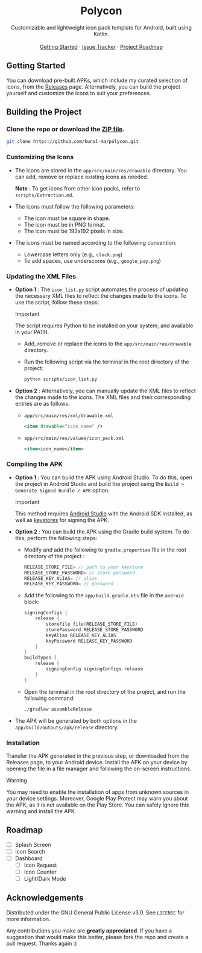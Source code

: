 <br />
<div align="center">
<h1 align="center">Polycon</h1>

<p align="center">
Customizable and lightweight icon pack template for Android, built using Kotlin. 
<br />
<br />
<a href="#getting-started">Getting Started</a>
·
<a href="https://github.com/kunal-ma/Polycon/issues">Issue Tracker</a>
·
<a href="#roadmap">Project Roadmap</a>
</p>
</div>

## Getting Started

You can download pre-built APKs, which include my curated selection of icons, from the [Releases](https://github.com/kunal-ma/Polycon/releases) page. Alternatively, you can build the project yourself and customize the icons to suit your preferences.

## Building the Project

### Clone the repo or download the [ZIP file](https://github.com/kunal-ma/polycon/archive/refs/heads/main.zip).

```sh
git clone https://github.com/kunal-ma/polycon.git
```

### Customizing the Icons

- The icons are stored in the `app/src/main/res/drawable` directory. You can add, remove or replace existing icons as needed.

  **Note** : To get icons from other icon packs, refer to `scripts/Extraction.md`.
  
- The icons must follow the following parameters:
  - The icon must be square in shape.
  - The icon must be in PNG format.
  - The icon must be 192x192 pixels in size.
  
- The icons must be named according to the following convention:
  - Lowercase letters only (e.g., `clock.png`)
  - To add spaces, use underscores (e.g., `google_pay.png`)

### Updating the XML Files

- **Option 1** : The `icon_list.py` script automates the process of updating the necessary XML files to reflect the changes made to the icons. To use the script, follow these steps:

    > [!IMPORTANT]
    > The script requires Python to be installed on your system, and available in your PATH.

  - Add, remove or replace the icons to the `app/src/main/res/drawable` directory.

  - Run the following script via the terminal in the root directory of the project:

    ```sh
    python scripts/icon_list.py
    ```

- **Option 2** : Alternatively, you can manually update the XML files to reflect the changes made to the icons. The XML files and their corresponding entries are as follows:

  - `app/src/main/res/xml/drawable.xml`
  
    ```xml
    <item drawable="icon_name" />
    ```

  - `app/src/main/res/values/icon_pack.xml`

    ```xml
    <item>icon_name</item>
    ```
  
### Compiling the APK

- **Option 1** : You can build the APK using Android Studio. To do this, open the project in Android Studio and build the project using the `Build > Generate Signed Bundle / APK` option.
  
  > [!IMPORTANT]
  This method requires [Android Studio](https://developer.android.com/studio) with the Android SDK installed, as well as [keystores](https://developer.android.com/studio/publish/app-signing#generate-key) for signing the APK.

- **Option 2** : You can build the APK using the Gradle build system. To do this, perform the following steps:

    - Modify and add the following to `gradle.properties` file in the root directory of the project :
  
      ```gradle
      RELEASE_STORE_FILE= // path to your keystore
      RELEASE_STORE_PASSWORD= // store password
      RELEASE_KEY_ALIAS= // alias
      RELEASE_KEY_PASSWORD= // password
      ```

    - Add the following to the `app/build.gradle.kts` file in the `android` block:
  
      ```gradle
      signingConfigs {
          release {
              storeFile file(RELEASE_STORE_FILE)
              storePassword RELEASE_STORE_PASSWORD
              keyAlias RELEASE_KEY_ALIAS
              keyPassword RELEASE_KEY_PASSWORD
          }
      }
      buildTypes {
          release {
              signingConfig signingConfigs.release
          }
      }
      ```
    
    - Open the terminal in the root directory of the project, and run the following command:
  
      ```sh
      ./gradlew assembleRelease
      ```
    

- The APK will be generated by both options in the `app/build/outputs/apk/release` directory.

### Installation

Transfer the APK generated in the previous step, or downloaded from the Releases page, to your Android device. Install the APK on your device by opening the file in a file manager and following the on-screen instructions.

> [!WARNING]
> You may need to enable the installation of apps from unknown sources in your device settings. Moreover, Google Play Protect may warn you about the APK, as it is not available on the Play Store. You can safely ignore this warning and install the APK.

## Roadmap

- [ ] Splash Screen
- [ ] Icon Search
- [ ] Dashboard
  - [ ] Icon Request
  - [ ] Icon Counter
  - [ ] Light/Dark Mode

## Acknowledgements

Distributed under the GNU General Public License v3.0. See `LICENSE` for more information.

Any contributions you make are **greatly appreciated**. If you have a suggestion that would make this better, please fork the repo and create a pull request. Thanks again :)
